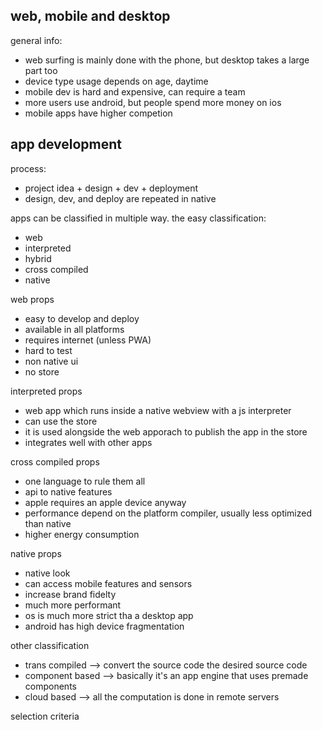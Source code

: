 ## web, mobile and desktop

general info:
* web surfing is mainly done with the phone, but desktop takes a large part too
* device type usage depends on age, daytime
* mobile dev is hard and expensive, can require a team
* more users use android, but people spend more money on ios
* mobile apps have higher competion

## app development

process:
* project idea + design + dev + deployment
* design, dev, and deploy are repeated in native

apps can be classified in multiple way. the easy classification:
* web
* interpreted
* hybrid
* cross compiled
* native

web props
* easy to develop and deploy
* available in all platforms
* requires internet (unless PWA)
* hard to test
* non native ui
* no store

interpreted props
* web app which runs inside a native webview with a js interpreter
* can use the store
* it is used alongside the web apporach to publish the app in the store
* integrates well with other apps

cross compiled props
* one language to rule them all
* api to native features
* apple requires an apple device anyway
* performance depend on the platform compiler, usually less optimized than native
* higher energy consumption

native props
* native look
* can access mobile features and sensors
* increase brand fidelty
* much more performant
* os is much more strict tha a desktop app
* android has high device fragmentation

other classification
* trans compiled --> convert the source code the desired source code
* component based --> basically it's an app engine that uses premade components
* cloud based --> all the computation is done in remote servers

selection criteria